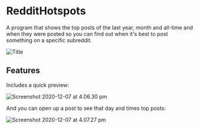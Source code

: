 # RedditHotspots

A program that shows the top posts of the last year, month and all-time and when they were posted so you can find out when it's best to post something on a specific subreddit.

![Title](https://i.imgur.com/8MV1kLz.png)

## Features

Includes a quick preview:

![Screenshot 2020-12-07 at 4.06.30 pm](https://i.gyazo.com/a83b4dc413918c69d9d8b0bbbf5bb174.png)

And you can open up a post to see that day and times top posts:

![Screenshot 2020-12-07 at 4.07.27 pm](https://i.gyazo.com/904ce708bca5f615b3512704d98b4684.png)
